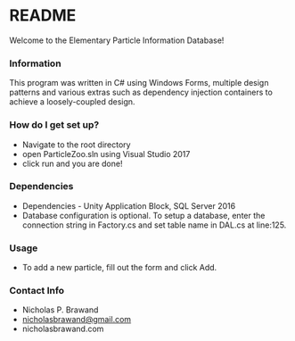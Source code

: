 # README #

Welcome to the Elementary Particle Information Database! 

### Information ###

This program was written in C# using Windows Forms, multiple design patterns and various extras such as dependency injection containers to achieve a loosely-coupled design.

### How do I get set up? ###

* Navigate to the root directory
* open ParticleZoo.sln using Visual Studio 2017
* click run and you are done!

### Dependencies ###

* Dependencies - Unity Application Block, SQL Server 2016
* Database configuration is optional. To setup a database, enter the connection string in Factory.cs and set table name in DAL.cs at line:125.

### Usage ###

* To add a new particle, fill out the form and click Add.

### Contact Info ###

* Nicholas P. Brawand
* nicholasbrawand@gmail.com
* nicholasbrawand.com
